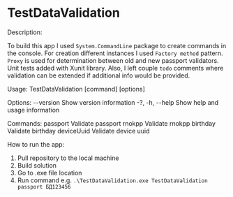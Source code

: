# TestDataValidation
Description:

To build this app I used `System.CommandLine` package to create commands in the console. For creation different instances I used `Factory method` pattern. `Proxy` is used for determination between old and new passport validators. Unit tests added with Xunit library. Also, I left couple `todo` comments where validation can be extended if additional info would be provided.

Usage:
  TestDataValidation [command] [options]

Options:
  --version       Show version information
  -?, -h, --help  Show help and usage information

Commands:
  passport <value>    Validate passport
  rnokpp <value>      Validate rnokpp
  birthday <value>    Validate birthday
  deviceUuid <value>  Validate device uuid

How to run the app:
1. Pull repository to the local machine
2. Build solution
3. Go to .exe file location
4. Run command e.g. `.\TestDataValidation.exe TestDataValidation passport БД123456`